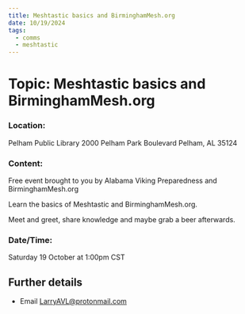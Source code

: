 ```yaml
---
title: Meshtastic basics and BirminghamMesh.org
date: 10/19/2024
tags:
  - comms
  - meshtastic
---
```





# Topic: Meshtastic basics and BirminghamMesh.org
### Location:
Pelham Public Library
2000 Pelham Park Boulevard Pelham, AL 35124
### Content:
Free event brought to you by Alabama Viking Preparedness and BirminghamMesh.org

Learn the basics of Meshtastic and BirminghamMesh.org.

Meet and greet, share knowledge and maybe grab a beer afterwards.
### Date/Time:
Saturday 19 October at 1:00pm CST
## Further details
- Email [LarryAVL@protonmail.com](mailto:LarryAVL@protonmail.com)